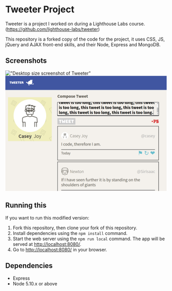 # Tweeter Project

Tweeter is a project I worked on during a Lighthouse Labs course. (<https://github.com/lighthouse-labs/tweeter>)

This repository is a forked copy of the code for the project, it uses CSS, JS, jQuery and AJAX front-end skills, and their Node, Express and MongoDB.

## Screenshots
!["Desktop size screenshot of Tweeter"](/docs/screenshot.png)
!["Smaller size screenshot of Tweeter"](/docs/screenshot2.png)

## Running this
If you want to run this modified version:

1. Fork this repository, then clone your fork of this repository.
2. Install dependencies using the `npm install` command.
3. Start the web server using the `npm run local` command. The app will be served at <http://localhost:8080/>.
4. Go to <http://localhost:8080/> in your browser.

## Dependencies

- Express
- Node 5.10.x or above
